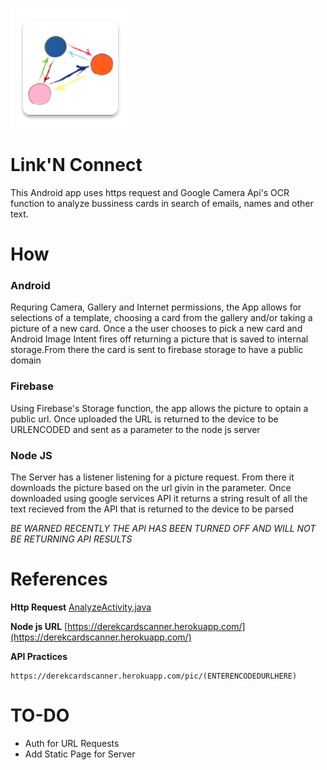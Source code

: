 
![LOGO](https://github.com/Dr-D12345/Link-N-Connect/blob/master/app/src/main/res/mipmap-xxxhdpi/ic_launcher.png)
# Link'N Connect
This Android app uses https request and Google Camera Api's OCR function to analyze bussiness cards in search of emails, names and other text.

# How
### Android
Requring Camera, Gallery and Internet permissions, the App allows for selections of a template, choosing a card from the gallery and/or taking a picture of a new card. Once a the user chooses to pick a new card and Android Image Intent fires off returning a picture that is saved to internal storage.From there the card is sent to firebase storage to have a public domain
### Firebase
Using Firebase's Storage function, the app allows the picture to optain a public url. Once uploaded the URL is returned to the device to be URLENCODED and sent as a parameter to the node js server
### Node JS
The Server has a listener listening for a picture request. From there it downloads the picture based on the url givin in the parameter. Once downloaded using google services API it returns a string result of all the text recieved from the API that is returned to the device to be parsed

*BE WARNED RECENTLY THE API HAS BEEN TURNED OFF AND WILL NOT BE RETURNING API RESULTS*


# References
**Http Request** [AnalyzeActivity.java](https://github.com/Dr-D12345/Link-N-Connect/blob/master/app/src/main/java/com/google/sample/cloudvision/AnalyzeActivity.java)

**Node js URL** [https://derekcardscanner.herokuapp.com/](https://derekcardscanner.herokuapp.com/)

**API Practices**
```
https://derekcardscanner.herokuapp.com/pic/(ENTERENCODEDURLHERE)
```
# TO-DO
- Auth for URL Requests
- Add Static Page for Server







